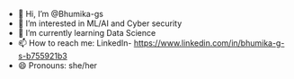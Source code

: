 - 👋 Hi, I’m @Bhumika-gs
- 👀 I’m interested in ML/AI and Cyber security
- 🌱 I’m currently learning Data Science
- 📫 How to reach me: LinkedIn- https://www.linkedin.com/in/bhumika-g-s-b755921b3
- 😄 Pronouns: she/her


<!---
Bhumika-gs/Bhumika-gs is a ✨ special ✨ repository because its `README.md` (this file) appears on your GitHub profile.
You can click the Preview link to take a look at your changes.
--->
